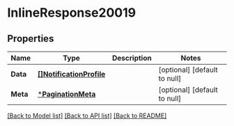 # InlineResponse20019

## Properties
Name | Type | Description | Notes
------------ | ------------- | ------------- | -------------
**Data** | [**[]NotificationProfile**](NotificationProfile.md) |  | [optional] [default to null]
**Meta** | [***PaginationMeta**](PaginationMeta.md) |  | [optional] [default to null]

[[Back to Model list]](../README.md#documentation-for-models) [[Back to API list]](../README.md#documentation-for-api-endpoints) [[Back to README]](../README.md)

